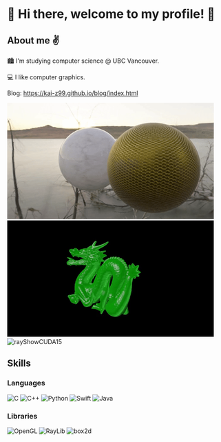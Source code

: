 # 👋 Hi there, welcome to my profile! 👋

## About me ✌️

🏙 I'm studying computer science @ UBC Vancouver.

💻 I like computer graphics.

Blog: https://kai-z99.github.io/blog/index.html

![demo2](https://github.com/kai-z99/KoopaEngine/blob/master/demo/koopaEngineDemoPBR2.gif)
![demo3](https://github.com/kai-z99/KoopaEngine/blob/master/demo/koopaEngineDemoSSS.gif)
<img width="1230" height="1110" alt="rayShowCUDA15" src="https://github.com/user-attachments/assets/e6068963-4093-4794-9ffb-411674fa012e" />



## Skills

### Languages

![C](https://img.shields.io/badge/C-00599C?style=for-the-badge&logo=c&logoColor=white)
![C++](https://img.shields.io/badge/C%2B%2B-00599C?style=for-the-badge&logo=c%2B%2B&logoColor=white)
![Python](https://img.shields.io/badge/Python-3776AB?style=for-the-badge&logo=python&logoColor=white)
![Swift](https://img.shields.io/badge/swift-F54A2A?style=for-the-badge&logo=swift&logoColor=white)
![Java](https://img.shields.io/badge/java-%23ED8B00.svg?style=for-the-badge&logo=openjdk&logoColor=white)

### Libraries

![OpenGL](https://img.shields.io/badge/OpenGL-%23FFFFFF.svg?style=for-the-badge&logo=opengl)
![RayLib](https://img.shields.io/badge/RAYLIB-F5F5F5.svg?style=for-the-badge&logo=raylib&logoColor=black)
![box2d](https://img.shields.io/badge/box2d-0092EB.svg?style=for-the-badge&logo=box2d&logoColor=black)


 
